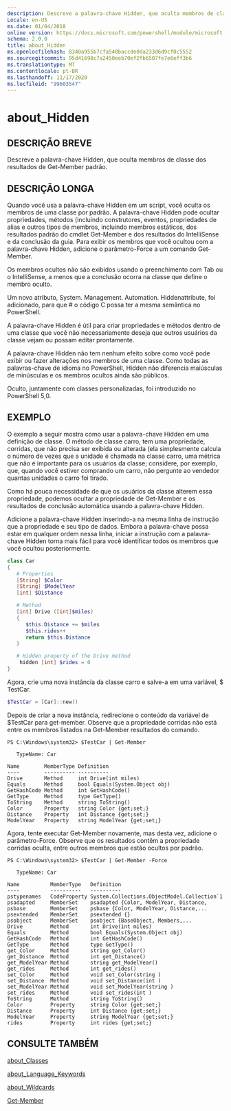 ```yaml
---
description: Descreve a palavra-chave Hidden, que oculta membros de classe dos resultados de Get-Member padrão.
Locale: en-US
ms.date: 01/04/2018
online version: https://docs.microsoft.com/powershell/module/microsoft.powershell.core/about/about_hidden?view=powershell-7.2&WT.mc_id=ps-gethelp
schema: 2.0.0
title: about_Hidden
ms.openlocfilehash: 8340a955b7cfa540baccde0da233d6d9cf0c5552
ms.sourcegitcommit: 95d41698c7a2450eeb70ef2fb6507fe7e6eff3b6
ms.translationtype: MT
ms.contentlocale: pt-BR
ms.lasthandoff: 11/17/2020
ms.locfileid: "99603547"
---
```

# <a name="about_hidden"></a>about_Hidden

## <a name="short-description"></a>DESCRIÇÃO BREVE
Descreve a palavra-chave Hidden, que oculta membros de classe dos resultados de Get-Member padrão.

## <a name="long-description"></a>DESCRIÇÃO LONGA

Quando você usa a palavra-chave Hidden em um script, você oculta os membros de uma classe por padrão. A palavra-chave Hidden pode ocultar propriedades, métodos (incluindo construtores, eventos, propriedades de alias e outros tipos de membros, incluindo membros estáticos, dos resultados padrão do cmdlet Get-Member e dos resultados do IntelliSense e da conclusão da guia. Para exibir os membros que você ocultou com a palavra-chave Hidden, adicione o parâmetro-Force a um comando Get-Member.

Os membros ocultos não são exibidos usando o preenchimento com Tab ou o IntelliSense, a menos que a conclusão ocorra na classe que define o membro oculto.

Um novo atributo, System. Management. Automation. Hiddenattribute, foi adicionado, para que \# o código C possa ter a mesma semântica no PowerShell.

A palavra-chave Hidden é útil para criar propriedades e métodos dentro de uma classe que você não necessariamente deseja que outros usuários da classe vejam ou possam editar prontamente.

A palavra-chave Hidden não tem nenhum efeito sobre como você pode exibir ou fazer alterações nos membros de uma classe. Como todas as palavras-chave de idioma no PowerShell, Hidden não diferencia maiúsculas de minúsculas e os membros ocultos ainda são públicos.

Oculto, juntamente com classes personalizadas, foi introduzido no PowerShell 5,0.

## <a name="example"></a>EXEMPLO

O exemplo a seguir mostra como usar a palavra-chave Hidden em uma definição de classe. O método de classe carro, tem uma propriedade, corridas, que não precisa ser exibida ou alterada (ela simplesmente calcula o número de vezes que a unidade é chamada na classe carro, uma métrica que não é importante para os usuários da classe; considere, por exemplo, que, quando você estiver comprando um carro, não pergunte ao vendedor quantas unidades o carro foi tirado.

Como há pouca necessidade de que os usuários da classe alterem essa propriedade, podemos ocultar a propriedade de Get-Member e os resultados de conclusão automática usando a palavra-chave Hidden.

Adicione a palavra-chave Hidden inserindo-a na mesma linha de instrução que a propriedade e seu tipo de dados. Embora a palavra-chave possa estar em qualquer ordem nessa linha, iniciar a instrução com a palavra-chave Hidden torna mais fácil para você identificar todos os membros que você ocultou posteriormente.

```powershell
class Car
{
   # Properties
   [String] $Color
   [String] $ModelYear
   [int] $Distance

   # Method
   [int] Drive ([int]$miles)
   {
      $this.Distance += $miles
      $this.rides++
      return $this.Distance
   }

   # Hidden property of the Drive method
    hidden [int] $rides = 0
}
```

Agora, crie uma nova instância da classe carro e salve-a em uma variável, \$ TestCar.

```powershell
$TestCar = [Car]::new()
```

Depois de criar a nova instância, redirecione o conteúdo da variável de $TestCar para get-member. Observe que a propriedade corridas não está entre os membros listados na Get-Member resultados do comando.

```output
PS C:\Windows\system32> $TestCar | Get-Member

   TypeName: Car

Name        MemberType Definition
----        ---------- ----------
Drive       Method     int Drive(int miles)
Equals      Method     bool Equals(System.Object obj)
GetHashCode Method     int GetHashCode()
GetType     Method     type GetType()
ToString    Method     string ToString()
Color       Property   string Color {get;set;}
Distance    Property   int Distance {get;set;}
ModelYear   Property   string ModelYear {get;set;}

```

Agora, tente executar Get-Member novamente, mas desta vez, adicione o parâmetro-Force.
Observe que os resultados contêm a propriedade corridas oculta, entre outros membros que estão ocultos por padrão.

```output
PS C:\Windows\system32> $TestCar | Get-Member -Force

   TypeName: Car

Name          MemberType   Definition
----          ----------   ----------
pstypenames   CodeProperty System.Collections.ObjectModel.Collection`1
psadapted     MemberSet    psadapted {Color, ModelYear, Distance,
psbase        MemberSet    psbase {Color, ModelYear, Distance,...
psextended    MemberSet    psextended {}
psobject      MemberSet    psobject {BaseObject, Members,...
Drive         Method       int Drive(int miles)
Equals        Method       bool Equals(System.Object obj)
GetHashCode   Method       int GetHashCode()
GetType       Method       type GetType()
get_Color     Method       string get_Color()
get_Distance  Method       int get_Distance()
get_ModelYear Method       string get_ModelYear()
get_rides     Method       int get_rides()
set_Color     Method       void set_Color(string )
set_Distance  Method       void set_Distance(int )
set_ModelYear Method       void set_ModelYear(string )
set_rides     Method       void set_rides(int )
ToString      Method       string ToString()
Color         Property     string Color {get;set;}
Distance      Property     int Distance {get;set;}
ModelYear     Property     string ModelYear {get;set;}
rides         Property     int rides {get;set;}

```

## <a name="see-also"></a>CONSULTE TAMBÉM

[about_Classes](about_Classes.md)

[about_Language_Keywords](about_Language_Keywords.md)

[about_Wildcards](about_Wildcards.md)

[Get-Member](xref:Microsoft.PowerShell.Utility.Get-Member)

